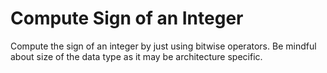 # Compute Sign of an Integer
Compute the sign of an integer by just using bitwise operators. Be mindful about size of the data type as it may be architecture specific. 